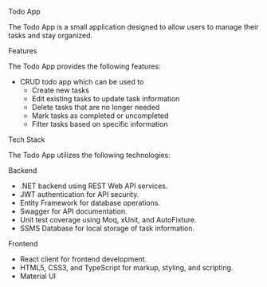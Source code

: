 Todo App

The Todo App is a small application designed to allow users to manage their tasks and stay organized.

Features

The Todo App provides the following features:

- CRUD todo app which can be used to 
  - Create new tasks
  - Edit existing tasks to update task information
  - Delete tasks that are no longer needed
  - Mark tasks as completed or uncompleted
  - Filter tasks based on specific information

Tech Stack

The Todo App utilizes the following technologies:

Backend
- .NET backend using REST Web API services.
- JWT authentication for API security.
- Entity Framework for database operations.
- Swagger for API documentation.
- Unit test coverage using Moq, xUnit, and AutoFixture.
- SSMS Database for local storage of task information.

Frontend
- React client for frontend development.
- HTML5, CSS3, and TypeScript for markup, styling, and scripting.
- Material UI
